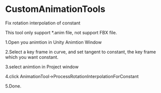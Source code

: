 # CustomAnimationTools

Fix rotation interpolation of constant

This tool only support *.anim file, not support FBX file.


1.Open you animtion in Unity Animtion Window

2.Select a key frame in curve, and set tangent to constant, the key frame which you want constant.

3.select animtion in Project window

4.click AnimationTool->ProcessRotationInterpolationForConstant

5.Done.
